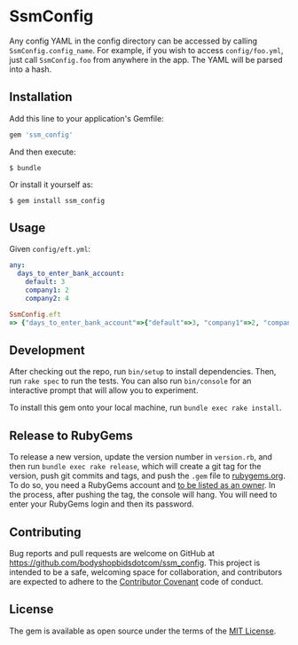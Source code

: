 # SsmConfig

Any config YAML in the config directory can be accessed by calling `SsmConfig.config_name`.
For example, if you wish to access `config/foo.yml`, just call `SsmConfig.foo` from anywhere in the app. The YAML will be parsed
into a hash.

## Installation

Add this line to your application's Gemfile:

```ruby
gem 'ssm_config'
```

And then execute:

    $ bundle

Or install it yourself as:

    $ gem install ssm_config

## Usage

Given `config/eft.yml`:
```yml
any:
  days_to_enter_bank_account:
    default: 3
    company1: 2
    company2: 4
```

```ruby
SsmConfig.eft
=> {"days_to_enter_bank_account"=>{"default"=>3, "company1"=>2, "company2"=>4}}
```

## Development

After checking out the repo, run `bin/setup` to install dependencies. Then, run `rake spec` to run the tests. You can also run `bin/console` for an interactive prompt that will allow you to experiment.

To install this gem onto your local machine, run `bundle exec rake install`.

## Release to RubyGems

To release a new version, update the version number in `version.rb`, and then run `bundle exec rake release`, which will create a git tag for the version, push git commits and tags, and push the `.gem` file to [rubygems.org](https://rubygems.org).
To do so, you need a RubyGems account and [to be listed as an owner](https://rubygems.org/gems/ssm_config/owners).
In the process, after pushing the tag, the console will hang. You will need to enter your RubyGems login and then its password.

## Contributing

Bug reports and pull requests are welcome on GitHub at https://github.com/bodyshopbidsdotcom/ssm_config. This project is intended to be a safe, welcoming space for collaboration, and contributors are expected to adhere to the [Contributor Covenant](http://contributor-covenant.org) code of conduct.


## License

The gem is available as open source under the terms of the [MIT License](http://opensource.org/licenses/MIT).

